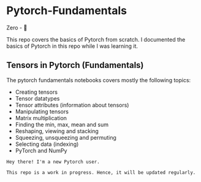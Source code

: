 # Pytorch-Fundamentals
Zero - 🧠

This repo covers the basics of Pytorch from scratch. 
I documented the basics of Pytorch in this repo while I was learning it. 

## Tensors in Pytorch (Fundamentals)
The pytorch fundamentals notebooks covers mostly the following topics:
- Creating tensors
- Tensor datatypes
- Tensor attributes (information about tensors)
- Manipulating tensors
- Matrix multiplication
- Finding the min, max, mean and sum
- Reshaping, viewing and stacking
- Squeezing, unsqueezing and permuting
- Selecting data (indexing)
- PyTorch and NumPy

```
Hey there! I'm a new Pytorch user.

This repo is a work in progress. Hence, it will be updated regularly.
```